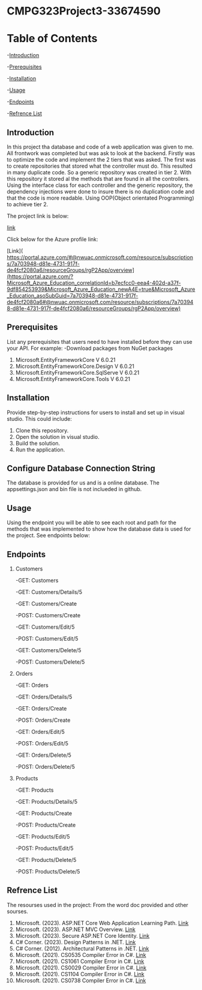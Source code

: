 # CMPG323Project3-33674590

# Table of Contents
 -[Introduction](#Introduction)
 
 -[Prerequisites](#prerequisites)
 
 -[Installation](#installation)
 
 -[Usage](#usage)
 
-[Endpoints](#endpoints)

-[Refrence List](#Refrence)
    
## Introduction
In this project tha database and code of a web application was given to me. All frontwork was completed but was ask to look at the backend. Firstly was to optimize the code and implement the 2 tiers that was asked. The first was to create repositories that stored what the controller must do. This resulted in many duplicate code. So a generic repository was created in tier 2. With this repository it stored al the methods that are found in all the controllers. Using the interface class for each controller and the generic repository, the dependency injections were done to insure there is no duplication code and that the code is more readable. Using OOP(Object orientated Programming) to achieve tier 2.

The project link is below:

[link]( https://ecopowerlogistics20230920003952.azurewebsites.net/)


Click below for the Azure profile link:


[Link]( https://portal.azure.com/#@nwuac.onmicrosoft.com/resource/subscriptions/7a703948-d81e-4731-917f-de4fcf2080a6/resourceGroups/rgP2App/overview](https://portal.azure.com/?Microsoft_Azure_Education_correlationId=b7ecfcc0-eea4-402d-a37f-9df854253939&Microsoft_Azure_Education_newA4E=true&Microsoft_Azure_Education_asoSubGuid=7a703948-d81e-4731-917f-de4fcf2080a6#@nwuac.onmicrosoft.com/resource/subscriptions/7a703948-d81e-4731-917f-de4fcf2080a6/resourceGroups/rgP2App/overview)

## Prerequisites

List any prerequisites that users need to have installed before they can use your API. For example:
-Download packages from NuGet packages
1. Microsoft.EntityFrameworkCore  V 6.0.21
2. Microsoft.EntityFrameworkCore.Design V 6.0.21
3. Microsoft.EntityFrameworkCore.SqlServe V 6.0.21
4. Microsoft.EntityFrameworkCore.Tools V 6.0.21

## Installation

Provide step-by-step instructions for users to install and set up in visual studio. This could include:

1. Clone this repository.
2. Open the solution in visual studio.
3. Build the solution.
4. Run the application.

## Configure Database Connection String
The database is provided for us and is a online database. The appsettings.json and bin file is not inclueded in github.

## Usage
  Using the endpoint you will be able to see each root and path for the methods that was implemented to show how the database data is used for the project. See endpoints below:
## Endpoints
1. Customers
   
   -GET: Customers
   
   -GET: Customers/Details/5
   
   -GET: Customers/Create

   -POST: Customers/Create

   -GET: Customers/Edit/5

   -POST: Customers/Edit/5

   -GET: Customers/Delete/5

   -POST: Customers/Delete/5
   

2. Orders

   -GET: Orders
   
   -GET: Orders/Details/5
   
   -GET: Orders/Create

   -POST: Orders/Create

   -GET: Orders/Edit/5

   -POST: Orders/Edit/5

   -GET: Orders/Delete/5

   -POST: Orders/Delete/5

3. Products

   -GET: Products
   
   -GET: Products/Details/5
   
   -GET: Products/Create

   -POST: Products/Create

   -GET: Products/Edit/5

   -POST: Products/Edit/5

   -GET: Products/Delete/5

   -POST: Products/Delete/5

## Refrence List
The resourses used in the project:
From the word doc provided and other sourses.
  1. Microsoft. (2023). ASP.NET Core Web Application Learning Path. [Link](https://learn.microsoft.com/en-us/training/paths/aspnet-core-web-app/)
  2. Microsoft. (2023). ASP.NET MVC Overview.  [Link](https://learn.microsoft.com/en-us/aspnet/mvc/overview/older-versions-1/overview/asp-net-mvc-overview/)
  3. Microsoft. (2023). Secure ASP.NET Core Identity. [Link](https://learn.microsoft.com/en-us/training/modules/secure-aspnet-core-identity/)
  4. C# Corner. (2023). Design Patterns in .NET. [Link](https://www.c-sharpcorner.com/UploadFile/bd5be5/design-patterns-in-net/)
  5. C# Corner. (2012). Architectural Patterns in .NET. [Link](https://www.c-sharpcorner.com/uploadfile/babu_2082/architectural-patterns-in-net/)
  6. Microsoft. (2021). CS0535 Compiler Error in C#. [Link](https://learn.microsoft.com/en-us/dotnet/csharp/misc/cs0535)
  7. Microsoft. (2021). CS1061 Compiler Error in C#. [Link](https://learn.microsoft.com/en-us/dotnet/csharp/language-reference/compiler-messages/cs1061)
  8. Microsoft. (2021). CS0029 Compiler Error in C#. [Link](https://learn.microsoft.com/en-us/dotnet/csharp/language-reference/compiler-messages/cs0029)
  9. Microsoft. (2021). CS1104 Compiler Error in C#. [Link](https://learn.microsoft.com/en-us/dotnet/csharp/misc/cs1104)
 10. Microsoft. (2021). CS0738 Compiler Error in C#. [Link](https://learn.microsoft.com/en-us/dotnet/csharp/misc/cs0738)







